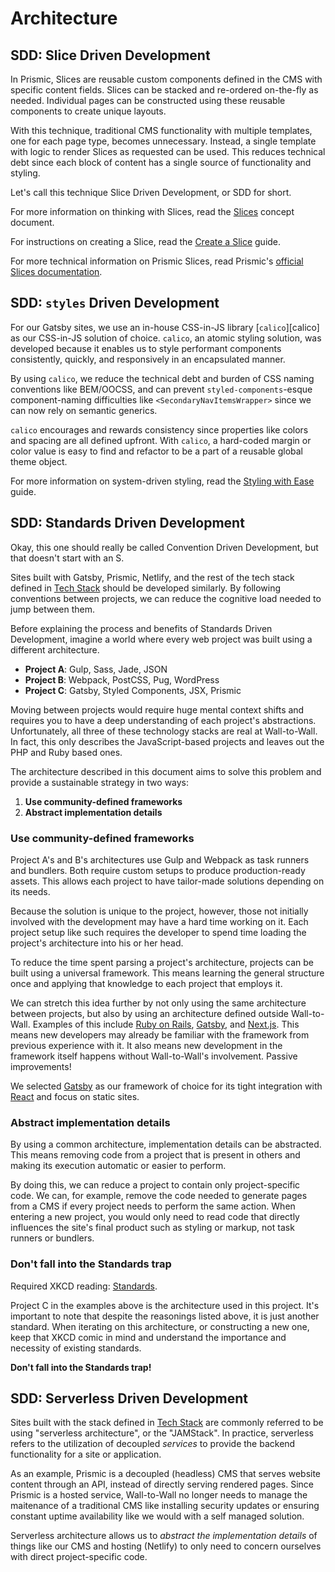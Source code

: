 # Architecture

## SDD: Slice Driven Development

In Prismic, Slices are reusable custom components defined in the CMS with
specific content fields. Slices can be stacked and re-ordered on-the-fly as
needed. Individual pages can be constructed using these reusable components to
create unique layouts.

With this technique, traditional CMS functionality with multiple templates, one
for each page type, becomes unnecessary. Instead, a single template with logic
to render Slices as requested can be used. This reduces technical debt since
each block of content has a single source of functionality and styling.

Let's call this technique Slice Driven Development, or SDD for short.

For more information on thinking with Slices, read the
[Slices](concept-slices.md) concept document.

For instructions on creating a Slice, read the
[Create a Slice](guide-create-a-slice.md) guide.

For more technical information on Prismic Slices, read Prismic's [official
Slices documentation][slices-docs].

## SDD: `styles` Driven Development

For our Gatsby sites, we use an in-house CSS-in-JS library [`calico`][calico] as
our CSS-in-JS solution of choice. `calico`, an atomic styling solution, was
developed because it enables us to style performant components consistently,
quickly, and responsively in an encapsulated manner.

By using `calico`, we reduce the technical debt and burden of CSS naming
conventions like BEM/OOCSS, and can prevent `styled-components`-esque
component-naming difficulties like `<SecondaryNavItemsWrapper>` since we can now
rely on semantic generics.

`calico` encourages and rewards consistency since properties like colors and
spacing are all defined upfront. With `calico`, a hard-coded margin or color
value is easy to find and refactor to be a part of a reusable global theme
object.

For more information on system-driven styling, read the
[Styling with Ease](guide-styling-with-ease.md) guide.

## SDD: Standards Driven Development

Okay, this one should really be called Convention Driven Development, but that
doesn't start with an S.

Sites built with Gatsby, Prismic, Netlify, and the rest of the tech stack
defined in [Tech Stack][tech-stack] should be developed similarly. By following
conventions between projects, we can reduce the cognitive load needed to jump
between them.

Before explaining the process and benefits of Standards Driven Development,
imagine a world where every web project was built using a different
architecture.

- **Project A**: Gulp, Sass, Jade, JSON
- **Project B**: Webpack, PostCSS, Pug, WordPress
- **Project C**: Gatsby, Styled Components, JSX, Prismic

Moving between projects would require huge mental context shifts and requires
you to have a deep understanding of each project's abstractions. Unfortunately,
all three of these technology stacks are real at Wall-to-Wall. In fact, this
only describes the JavaScript-based projects and leaves out the PHP and Ruby
based ones.

The architecture described in this document aims to solve this problem and
provide a sustainable strategy in two ways:

1. **Use community-defined frameworks**
2. **Abstract implementation details**

### Use community-defined frameworks

Project A's and B's architectures use Gulp and Webpack as task runners and
bundlers. Both require custom setups to produce production-ready assets. This
allows each project to have tailor-made solutions depending on its needs.

Because the solution is unique to the project, however, those not initially
involved with the development may have a hard time working on it. Each project
setup like such requires the developer to spend time loading the project's
architecture into his or her head.

To reduce the time spent parsing a project's architecture, projects can be built
using a universal framework. This means learning the general structure once and
applying that knowledge to each project that employs it.

We can stretch this idea further by not only using the same architecture between
projects, but also by using an architecture defined outside Wall-to-Wall.
Examples of this include [Ruby on Rails][ruby-on-rails], [Gatsby][gatsby], and
[Next.js][next-js]. This means new developers may already be familiar with the
framework from previous experience with it. It also means new development in the
framework itself happens without Wall-to-Wall's involvement. Passive
improvements!

We selected [Gatsby][gatsby] as our framework of choice for its tight
integration with [React][react] and focus on static sites.

### Abstract implementation details

By using a common architecture, implementation details can be abstracted. This
means removing code from a project that is present in others and making its
execution automatic or easier to perform.

By doing this, we can reduce a project to contain only project-specific code. We
can, for example, remove the code needed to generate pages from a CMS if every
project needs to perform the same action. When entering a new project, you would
only need to read code that directly influences the site's final product such as
styling or markup, not task runners or bundlers.

### Don't fall into the Standards trap

Required XKCD reading: [Standards][xkcd-standards].

Project C in the examples above is the architecture used in this project. It's
important to note that despite the reasonings listed above, it is just another
standard. When iterating on this architecture, or constructing a new one, keep
that XKCD comic in mind and understand the importance and necessity of existing
standards.

**Don't fall into the Standards trap!**

## SDD: Serverless Driven Development

Sites built with the stack defined in [Tech Stack][tech-stack] are commonly
referred to be using "serverless architecture", or the "JAMStack". In practice,
serverless refers to the utilization of decoupled _services_ to provide the
backend functionality for a site or application.

As an example, Prismic is a decoupled (headless) CMS that serves website content
through an API, instead of directly serving rendered pages. Since Prismic is a
hosted service, Wall-to-Wall no longer needs to manage the maitenance of a
traditional CMS like installing security updates or ensuring constant uptime
availability like we would with a self managed solution.

Serverless architecture allows us to _abstract the implementation details_ of
things like our CMS and hosting (Netlify) to only need to concern ourselves with
direct project-specific code.

[tech-stack]: concept-tech-stack.md
[gatsby]: https://www.gatsbyjs.org/
[guide-styling-with-ease]: ./guide-styling-with-ease.md
[next-js]: https://nextjs.org/
[ruby-on-rails]: https://rubyonrails.org/
[react]: https://reactjs.org
[slices-docs]:
  https://user-guides.prismic.io/content-modeling-and-custom-types/field-reference/slices
[xkcd-standards]: https://xkcd.com/927/
